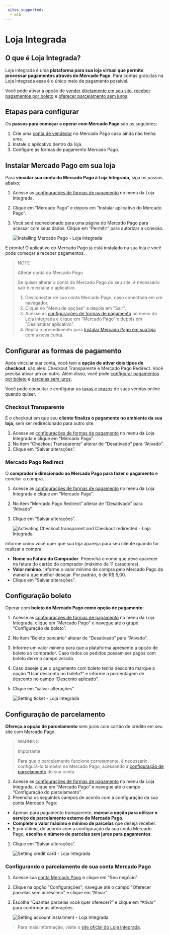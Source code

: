 ```yaml
---
 sites_supported:
  - mlb
---
```


# Loja Integrada

## O que é Loja Integrada?

Loja integrada é uma **plataforma para sua loja virtual que permite processar pagamentos através do Mercado Pago**. Para contas gratuitas na Loja Integrada esse é o único meio de pagamento possível.

Você pode ativar a opção de [vender diretamente em seu site](https://www.mercadopago.com.br/developers/pt/plugins_sdks/plugins/unofficial/lojaintegrada#bookmark_configurar-as-formas-de-pagamento), [receber pagamentos por boleto](https://www.mercadopago.com.br/developers/pt/plugins_sdks/plugins/unofficial/lojaintegrada#bookmark_configuração-boleto) e [oferecer parcelamento sem juros](https://www.mercadopago.com.br/developers/pt/plugins_sdks/plugins/unofficial/lojaintegrada#bookmark_configuração-de-parcelamento).

## Etapas para configurar

Os **passos para começar a operar com Mercado Pago** são os seguintes:

1. Crie uma [conta de vendedor](https://www.mercadopago.com.br/activities) no Mercado Pago caso ainda não tenha uma.
1. Instale o aplicativo dentro da loja.
1. Configure as formas de pagamento Mercado Pago.

## Instalar Mercado Pago em sua loja

Para **vincular sua conta do Mercado Pago à Loja Integrada**, siga os passos abaixo:

1. Acesse as [configurações de formas de pagamento](https://app.lojaintegrada.com.br/painel/configuracao/pagamento/listar) no menu da Loja Integrada.
1. Clique em “Mercado Pago” e depois em “Instalar aplicativo do Mercado Pago”.
1. Você será redirecionado para uma página do Mercado Pago para acessar com seus dados. Clique em “Permitir” para autorizar a conexão.


    ![Installing Mercado Pago - Loja Integrada](/images/lojaintegrada/lojaintegrada-connect-1.gif)

E pronto! O aplicativo do Mercado Pago já está instalado na sua loja e você pode começar a receber pagamentos.


> NOTE
>
> Alterar conta do Mercado Pago
>
> Se quiser alterar a conta do Mercado Pago do seu site, é necessário sair e reinstalar o aplicativo.
> 1. Desconectar de sua conta Mercado Pago, caso conectada em um navegador.
> 1. Clique no "Menu de opções" e depois em "Sair".
> 1. Acesse as [configurações de formas de pagamento](https://app.lojaintegrada.com.br/painel/configuracao/pagamento/listar) no menu da Loja Integrada e clique em “Mercado Pago” e depois em "Desinstalar aplicativo".
> 1. Repita o procedimento para [Instalar Mercado Pago em sua loja](https://www.mercadopago.com.br/developers/pt/plugins_sdks/plugins/unofficial/lojaintegrada#bookmark_instalar-Mercado-Pago-em-sua-loja) com a nova conta.

## Configurar as formas de pagamento

Após vincular sua conta, você tem a **opção de ativar dois tipos de checkout**, são eles: Checkout Transparente e Mercado Pago Redirect. Você precisa ativar um ou outro. Além disso, você pode [configurar pagamentos por boleto](https://www.mercadopago.com.br/developers/pt/plugins_sdks/plugins/unofficial/lojaintegrada#bookmark_configuração-boleto) e [parcelas sem juros](https://www.mercadopago.com.br/developers/pt/plugins_sdks/plugins/unofficial/lojaintegrada#bookmark_configuração-de-parcelamento).

Você pode consultar e configurar as [taxas e prazos](https://www.mercadopago.com.br/settings/release-options) de suas vendas online quando quiser.

### Checkout Transparente

É o checkout em que seu **cliente finaliza o pagamento no ambiente da sua loja**, sem ser redirecionado para outro site.

1. Acesse as [configurações de formas de pagamento](https://app.lojaintegrada.com.br/painel/configuracao/pagamento/listar) no menu da Loja Integrada e clique em “Mercado Pago”.
1. No item “Checkout Transparente” alterar de “Desativado” para “Ativado”.
1. Clique em “Salvar alterações”.

### Mercado Pago Redirect

O **comprador é direcionado ao Mercado Pago para fazer o pagamento** e concluir a compra.

1. Acesse as [configurações de formas de pagamento](https://app.lojaintegrada.com.br/painel/configuracao/pagamento/listar) no menu da Loja Integrada e clique em “Mercado Pago”.
1. No item “Mercado Pago Redirect” alterar de “Desativado” para “Ativado”.
1. Clique em “Salvar alterações”.


    ![Activating Checkout transparent and Checkout redirected - Loja Integrada](/images/lojaintegrada/lojaintegrada-checkout-1.gif)

Informe como você quer que sua loja apareça para seu cliente quando for realizar a compra:

- **Nome na Fatura do Comprador**. Preencha o nome que deve aparecer na fatura do cartão do comprador (máximo de 11 caracteres).
- **Valor mínimo**. Informe o valor mínimo de compra pelo Mercado Pago da maneira que melhor desejar. Por padrão, é de R$ 5,00.
- Clique em “Salvar alterações”.

## Configuração boleto

Operar com **boleto do Mercado Pago como opção de pagamento**:

1. Acesse as [configurações de formas de pagamento](https://app.lojaintegrada.com.br/painel/configuracao/pagamento/listar) no menu da Loja Integrada, clique em “Mercado Pago” e navegue até o grupo “Configuração de boleto”.
1. No item “Boleto bancário” alterar de “Desativado” para “Ativado”.
1. Informe um valor mínimo para que a plataforma apresente a opção de boleto ao comprador. Caso todos os pedidos possam ser pagos com boleto deixe o campo zerado.
1. Caso deseje que o pagamento com boleto tenha desconto marque a opção “Usar desconto no boleto?” e informe a porcentagem de desconto no campo “Desconto aplicado”.
1. Clique em “salvar alterações”.


    ![Setting ticket - Loja Integrada](/images/lojaintegrada/lojaintegrada-ticket-1.gif)

## Configuração de parcelamento

**Ofereça a opção de parcelamento** sem juros com cartão de crédito em seu site com Mercado Pago.

> WARNING
>
> Importante
>
> Para que o parcelamento funcione corretamente, é necessário configurá-lo também no Mercado Pago, acessando a [configuração de parcelamento](https://www.mercadopago.com.br/developers/pt/plugins_sdks/plugins/unofficial/lojaintegrada#bookmark_configurando-o-parcelamento-de-sua-conta-Mercado-Pago) de sua conta.

1. Acesse as [configurações de formas de pagamento](https://app.lojaintegrada.com.br/painel/configuracao/pagamento/listar) no menu da Loja Integrada, clique em “Mercado Pago” e navegue até o campo “Configuração do parcelamento”.
1. Preencha os seguintes campos de acordo com a configuração da sua conta Mercado Pago:
  - Apenas para pagamento transparente, **marcar a opção para utilizar o serviço de parcelamento externo do Mercado Pago**.
  - **Complete o valor máximo e mínimo de parcelas** que deseja receber.
  - E por último, de acordo com a configuração da sua conta Mercado Pago, **escolha o número de parcelas sem juros para pagamentos**.
1. Clique em “Salvar alterações”.


    ![Setting credit card - Loja Integrada](/images/lojaintegrada/lojaintegrada-credit-card-1.gif)

### Configurando o parcelamento de sua conta Mercado Pago

1. Acesse sua [conta Mercado Pago](https://www.mercadopago.com.br/business) e clique em "Seu negócio".
1. Clique na opção "Configurações", navegue até o campo "Oferecer parcelas sem acréscimo" e clique em “Ativar”.
1. Escolha “Quantas parcelas você quer oferecer?” e clique em “Ativar” para confirmar as alterações.


	![Setting account installment - Loja Integrada](/images/lojaintegrada/lojaintegrada-account-installment-1.gif)

> Para mais informação, visite o [site oficial do Loja integrada](https://lojaintegrada.com.br/).
